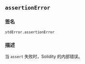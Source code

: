 ## `assertionError`

### 签名

```solidity
stdError.assertionError
```

### 描述

当 `assert` 失败时，Solidity 的内部错误。